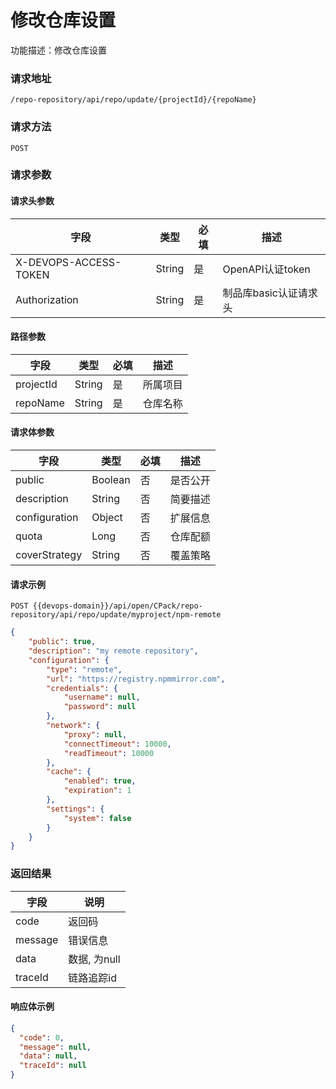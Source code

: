 # 修改仓库设置

功能描述：修改仓库设置

### 请求地址

```
/repo-repository/api/repo/update/{projectId}/{repoName}
```

### 请求方法

`POST`

### 请求参数

#### 请求头参数

| 字段                  | 类型   | 必填 | 描述                  |
| --------------------- | ------ | ---- | --------------------- |
| X-DEVOPS-ACCESS-TOKEN | String | 是   | OpenAPI认证token      |
| Authorization         | String | 是   | 制品库basic认证请求头 |

#### 路径参数

| 字段        | 类型     | 必填  | 描述   |
|-----------|--------|-----|------|
| projectId | String | 是   | 所属项目 |
| repoName  | String | 是   | 仓库名称 |

#### 请求体参数

| 字段            | 类型      | 必填  | 描述   |
|---------------|---------|-----|------|
| public        | Boolean | 否   | 是否公开 |
| description   | String  | 否   | 简要描述 |
| configuration | Object  | 否   | 扩展信息 |
| quota         | Long    | 否   | 仓库配额 |
| coverStrategy | String  | 否   | 覆盖策略 |

#### 请求示例
```http
POST {{devops-domain}}/api/open/CPack/repo-repository/api/repo/update/myproject/npm-remote
```

```json
{
    "public": true,
    "description": "my remote repository",
    "configuration": {
        "type": "remote",
        "url": "https://registry.npmmirror.com",
        "credentials": {
            "username": null,
            "password": null
        },
        "network": {
            "proxy": null,
            "connectTimeout": 10000,
            "readTimeout": 10000
        },
        "cache": {
            "enabled": true,
            "expiration": 1
        },
        "settings": {
            "system": false
        }
    }
}
```



### 返回结果

| 字段      | 说明        |
|---------|-----------|
| code    | 返回码       |
| message | 错误信息      |
| data    | 数据, 为null |
| traceId | 链路追踪id    |

#### 响应体示例

```json
{
  "code": 0,
  "message": null,
  "data": null,
  "traceId": null
}
```
